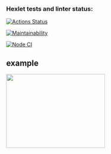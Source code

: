 ### Hexlet tests and linter status:
[![Actions Status](https://github.com/Estense/frontend-project-lvl2/workflows/hexlet-check/badge.svg)](https://github.com/Estense/frontend-project-lvl2/actions)

[![Maintainability](https://api.codeclimate.com/v1/badges/a99a88d28ad37a79dbf6/maintainability)](https://codeclimate.com/github/codeclimate/codeclimate/maintainability)

[![Node CI](https://github.com/Estense/frontend-project-lvl2/actions/workflows/node.js.yml/badge.svg)](https://github.com/Estense/frontend-project-lvl2/actions)

## example 
<a href="https://asciinema.org/a/VhEJyVLDxICHpqZdyGuTpySnl" target="_blank"><img src="https://asciinema.org/a/VhEJyVLDxICHpqZdyGuTpySnl.svg" width="266" height="200"/></a>
